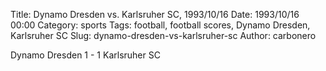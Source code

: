 Title: Dynamo Dresden vs. Karlsruher SC, 1993/10/16
Date: 1993/10/16 00:00
Category: sports
Tags: football, football scores, Dynamo Dresden, Karlsruher SC
Slug: dynamo-dresden-vs-karlsruher-sc
Author: carbonero


Dynamo Dresden 1 - 1 Karlsruher SC
